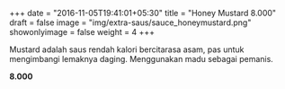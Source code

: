 +++
date = "2016-11-05T19:41:01+05:30"
title = "Honey Mustard 8.000"
draft = false
image = "img/extra-saus/sauce_honeymustard.png"
showonlyimage = false
weight = 4
+++

Mustard adalah saus rendah kalori bercitarasa asam, pas untuk mengimbangi lemaknya daging. Menggunakan madu sebagai pemanis.

**8.000**
